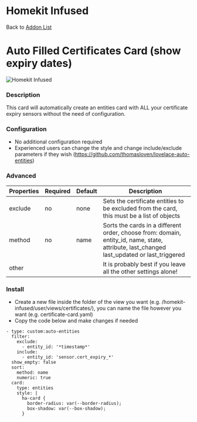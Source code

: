 # Homekit Infused

Back to [Addon List](../addon_list.md)

# Auto Filled Certificates Card (show expiry dates)
![Homekit Infused](../images/certificates-card.png)

### Description
This card will automatically create an entities card with ALL your certificate expiry sensors without the need of configuration.

### Configuration
- No additional configuration required 
- Experienced users can change the style and change include/exclude parameters if they wish (https://github.com/thomasloven/lovelace-auto-entities)

### Advanced

| Properties | Required | Default | Description |
|----------------------------------|-------------|----------------------------------|----------------------------------------------------------------------------------------------------------------------------------------------------------------------|
| exclude | no | none | Sets the certificate entities to be excluded from the card, this must be a list of objects |
| method | no | name | Sorts the cards in a different order, choose from: domain, entity_id, name, state, attribute, last_changed last_updated or last_triggered |
| other | | | It is probably best if you leave all the other settings alone! |


### Install
- Create a new file inside the folder of the view you want (e.g. /homekit-infused/user/views/certificates/), you can name the file however you want (e.g. certificate-card.yaml)
- Copy the code below and make changes if needed

```
- type: custom:auto-entities
  filter:
    exclude:
      - entity_id: '*timestamp*'
    include:
      - entity_id: 'sensor.cert_expiry_*'
  show_empty: false
  sort:
    method: name
    numeric: true
  card:
    type: entities
    style: |
      ha-card {
        border-radius: var(--border-radius);
        box-shadow: var(--box-shadow);
      }
  ```
 
